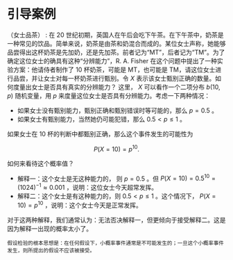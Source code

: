 # 引导案例
（女士品茶）
: 在 20 世纪初期，英国人在午后会吃下午茶。在下午茶中，奶茶是一种常见的饮品。简单来说，奶茶是由茶和奶混合而成的。某位女士声称，她能够品尝得出这杯奶茶是先加奶，还是先加茶。前者记为“MT”，后者记为“TM”。为了确定这位女士的确具有这种“分辨能力”，R. A. Fisher 在这个问题中提出了一种实验方案：他请侍者制作了 10 杯奶茶，可能是 MT，也可能是 TM，请这位女士进行品尝，并让女士对每一杯奶茶进行甄别。令 $X$ 表示该女士甄别正确的数量。如何度量出女士是否具有真实的分辨能力？
这里， $X$ 可以看作一个二项分布 $b(10,p)$ 随机变量，用 $p$ 来度量这位女士是否具有分辨能力。考虑一下两种情况：

- 如果女士没有甄别能力，甄别正确和甄别错误时等可能的，那么 $p=0.5$ 。
- 如果女士有甄别能力，当然她仍可能犯错，那么 $0.5<p\leq 1$ 。

如果女士在 10 杯的判断中都甄别正确，那么这个事件发生的可能性为

$$
P(X= 10)= p^{10}.
$$

如何来看待这个概率值？

- 解释一：这个女士是无这种能力的， 则 $p=0.5$ 。但 $P(X=10) = {0.5}^{10} = (1024)^{-1} \approx 0.001$ ，说明：这位女士今天超常发挥。
- 解释二：这个女士是有这种能力的，则 $0.5<p\leq1$ 。这个情况下， $P(X=10) = p^{10}$ ，说明：这个女士今天是正常发挥。

对于这两种解释，我们通常认为：无法否决解释一，但更倾向于接受解释二。这是因为解释一出现的概率太小了。

```{admonition} Remark
假设检验的根本思想是：在任何假设下，小概率事件通常是不可能发生的；一旦这个小概率事件发生，则所提出的假设不应该被接受。
```